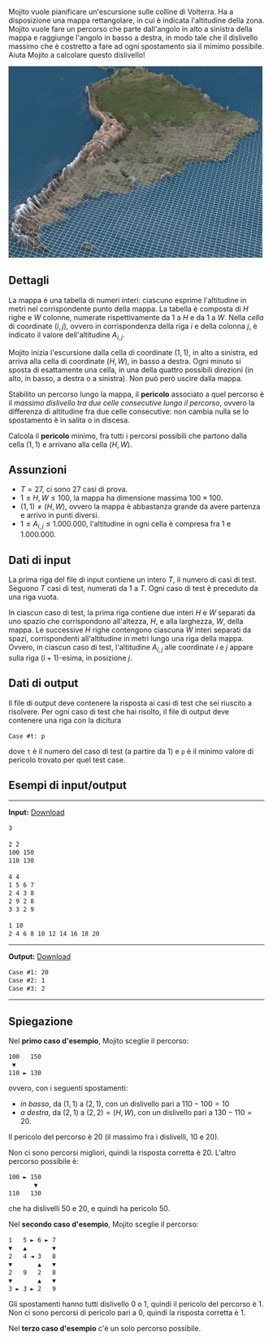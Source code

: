 Mojito vuole pianificare un'escursione sulle colline di Volterra. Ha a
disposizione una mappa rettangolare, in cui è indicata l'altitudine della zona.
Mojito vuole fare un percorso che parte dall'angolo in alto a sinistra della
mappa e raggiunge l'angolo in basso a destra, in modo tale che il dislivello
massimo che è costretto a fare ad ogni spostamento sia il mimimo possibile.
Aiuta Mojito a calcolare questo dislivello!

![Esempio di mappa dell'altitudine](map.jpg "Esempio di mappa dell'altitudine")


## Dettagli

La mappa è una tabella di numeri interi: ciascuno esprime l'altitudine in metri
nel corrispondente punto della mappa. La tabella è composta di $H$ righe e $W$
colonne, numerate rispettivamente da $1$ a $H$ e da $1$ a $W$. Nella *cella* di
coordinate $(i,j)$, ovvero in corrispondenza della riga $i$ e della colonna $j$,
è indicato il valore dell'altitudine $A_{i,j}$.

Mojito inizia l'escursione dalla cella di coordinate $(1,1)$, in alto a
sinistra, ed arriva alla cella di coordinate $(H,W)$, in basso a destra. Ogni
minuto si sposta di esattamente una cella, in una della quattro possibili
direzioni (in alto, in basso, a destra o a sinistra). Non può però uscire dalla
mappa.

Stabilito un percorso lungo la mappa, il **pericolo** associato a quel percorso
è il *massimo dislivello tra due celle consecutive lungo il percorso*, ovvero la
differenza di altitudine fra due celle consecutive: non cambia nulla se lo
spostamento è in salita o in discesa.

Calcola il **pericolo** minimo, fra tutti i percorsi possibili che partono dalla
cella $(1,1)$ e arrivano alla cella $(H,W)$.

## Assunzioni

- $T=27$, ci sono $27$ casi di prova.
- $1 \le H, W \le 100$, la mappa ha dimensione massima $100 \times 100$.
- $(1, 1) \ne (H, W)$, ovvero la mappa è abbastanza grande da avere partenza e
  arrivo in punti diversi.
- $1 \le A_{i,j} \le 1.000.000$, l'altitudine in ogni cella è compresa fra $1$ e
  $1.000.000$.

## Dati di input

La prima riga del file di input contiene un intero $T$, il numero di casi di
test. Seguono $T$ casi di test, numerati da $1$ a $T$. Ogni caso di test è
preceduto da una riga vuota.

In ciascun caso di test, la prima riga contiene due interi $H$ e $W$ separati da
uno spazio che corrispondono all'altezza, $H$, e alla larghezza, $W$, della
mappa. Le successive $H$ righe contengono ciascuna $W$ interi separati da spazi,
corrispondenti all'altitudine in metri lungo una riga della mappa. Ovvero, in
ciascun caso di test, l'altitudine $A_{i,j}$ alle coordinate $i$ e $j$ appare
sulla riga $(i+1)$-esima, in posizione $j$.

## Dati di output

Il file di output deve contenere la risposta ai casi di test che sei riuscito a
risolvere. Per ogni caso di test che hai risolto, il file di output deve
contenere una riga con la dicitura

```
Case #t: p
```

dove `t` è il numero del caso di test (a partire da $1$) e `p` è il minimo
valore di pericolo trovato per quel test case.

## Esempi di input/output

***

**Input:** [Download](escursione_input_example.txt)
```
3

2 2
100 150
110 130

4 4
1 5 6 7
2 4 3 8
2 9 2 8
3 3 2 9

1 10
2 4 6 8 10 12 14 16 18 20
```

***

**Output:** [Download](escursione_output_example.txt)
```
Case #1: 20
Case #2: 1
Case #3: 2
```

***

## Spiegazione

Nel **primo caso d'esempio**, Mojito sceglie il percorso:

```
100   150
 ▼
110 ► 130
```

ovvero, con i seguenti spostamenti:

- *in basso*, da $(1,1)$ a $(2,1)$, con un dislivello pari a $110-100 = 10$
- *a destra*, da $(2,1)$ a $(2,2)=(H,W)$, con un dislivello pari a $130-110 = 20$.

Il pericolo del percorso è $20$ (il massimo fra i dislivelli, $10$ e $20$).

Non ci sono percorsi migliori, quindi la risposta corretta è $20$. L'altro
percorso possibile è:

```
100 ► 150
       ▼
110   130
```

che ha dislivelli $50$ e $20$, e quindi ha pericolo $50$.

Nel **secondo caso d'esempio**, Mojito sceglie il percorso:

```
1   5 ► 6 ► 7
▼   ▲       ▼
2   4 ◄ 3   8
▼       ▲   ▼
2   9   2   8
▼       ▲   ▼
3 ► 3 ► 2   9
```

Gli spostamenti hanno tutti dislivello $0$ o $1$, quindi il pericolo del
percorso è $1$. Non ci sono percorsi di pericolo pari a $0$, quindi la risposta
corretta è $1$.

Nel **terzo caso d'esempio** c'è un solo percorso possibile.
